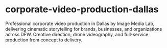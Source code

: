 # corporate-video-production-dallas
Professional corporate video production in Dallas by Image Media Lab, delivering cinematic storytelling for brands, businesses, and organizations across DFW. Creative direction, drone videography, and full-service production from concept to delivery.
